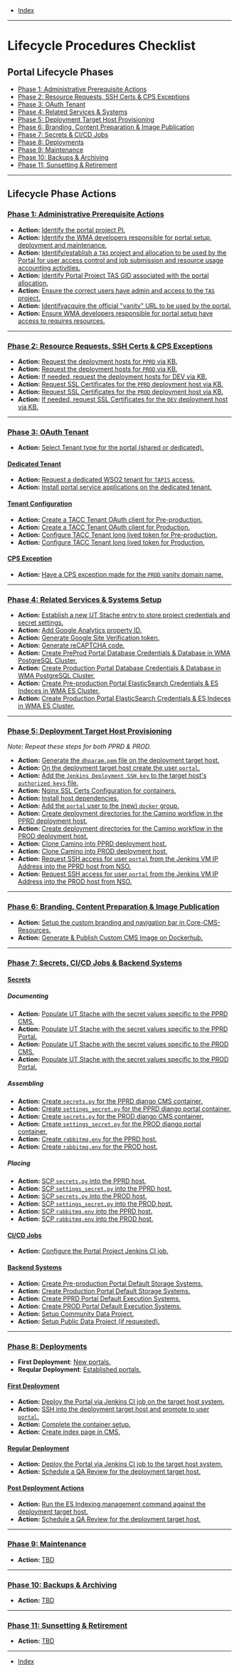 - [Index](../index.md)

---

# Lifecycle Procedures Checklist

<a id="lifecyclePhases"></a>

## Portal Lifecycle Phases

- [Phase 1: Administrative Prerequisite Actions](#phase1)
- [Phase 2: Resource Requests, SSH Certs & CPS Exceptions](#phase2)
- [Phase 3: OAuth Tenant](#phase3)
- [Phase 4: Related Services & Systems](#phase4)
- [Phase 5: Deployment Target Host Provisioning](#phase5)
- [Phase 6: Branding, Content Preparation & Image Publication](#phase6)
- [Phase 7: Secrets & CI/CD Jobs](#phase7)
- [Phase 8: Deployments](#phase8)
- [Phase 9: Maintenance](#phase9)
- [Phase 10: Backups & Archiving](#phase10)
- [Phase 11: Sunsetting & Retirement](#phase11)

---

<a id="phaseActions"></a>

## Lifecycle Phase Actions

<a id="phase1"></a>

### [Phase 1: Administrative Prerequisite Actions](phase_01)

- **Action:** [Identify the portal project PI.](phase_01#action1)
- **Action:** [Identify the WMA developers responsible for portal setup, deployment and maintenance.](phase_01#action2)
- **Action:** [Identify/establish a `TAS` project and allocation to be used by the Portal for user access control and job submission and resource usage accounting activities.](phase_01#action3)
- **Action:** [Identify Portal Project TAS GID associated with the portal allocation.](phase_01#action4)
- **Action:** [Ensure the correct users have admin and access to the `TAS` project.](phase_01#action5)
- **Action:** [Identifyacquire the official "vanity" URL to be used by the portal.](phase_01#action6)
- **Action:** [Ensure WMA developers responsible for portal setup have access to requires resources.](phase_01#action7)

---

<a id="phase2"></a>

### [Phase 2: Resource Requests, SSH Certs & CPS Exceptions](phase_02)

- **Action:** [Request the deployment hosts for `PPRD` via KB.](phase_02#action1)
- **Action:** [Request the deployment hosts for `PROD` via KB.](phase_02#action2)
- **Action:** [If needed, request the deployment hosts for DEV via KB.](phase_02#action3)
- **Action:** [Request SSL Certificates for the `PPRD` deployment host via KB.](phase_02#action4)
- **Action:** [Request SSL Certificates for the `PROD` deployment host via KB.](phase_02#action5)
- **Action:** [If needed, request SSL Certificates for the `DEV` deployment host via KB.](phase_02#action6)

---

<a id="phase3"></a>

### [Phase 3: OAuth Tenant](phase_03)

- **Action:** [Select Tenant type for the portal (shared or dedicated).](phase_03#action1)

#### [Dedicated Tenant](phase_03#dedicated)

- **Action:** [Request a dedicated WSO2 tenant for `TAPIS` access.](phase_03#action2)
- **Action:** [Install portal service applications on the dedicated tenant.](phase_03#action3)

#### [Tenant Configuration](phase_03#config)

- **Action:** [Create a TACC Tenant OAuth client for Pre-production.](phase_03#action3)
- **Action:** [Create a TACC Tenant OAuth client for Production.](phase_03#action4)
- **Action:** [Configure TACC Tenant long lived token for Pre-production.](phase_03#action5)
- **Action:** [Configure TACC Tenant long lived token for Production.](phase_03#action6)

#### [CPS Exception](phase_03#cps)

- **Action:** [Have a CPS exception made for the `PROD` vanity domain name.](phase_03#action7)

---

<a id="phase4"></a>

### [Phase 4: Related Services & Systems Setup](phase_04)

- **Action:** [Establish a new UT Stache entry to store project credentials and secret settings.](phase_04#action1)
- **Action:** [Add Google Analytics property ID.](phase_04#action2)
- **Action:** [Generate Google Site Verification token.](phase_04#action3)
- **Action:** [Generate reCAPTCHA code.](phase_04#action4)
- **Action:** [Create PreProd Portal Database Credentials & Database in WMA PostgreSQL Cluster.](phase_04#action5)
- **Action:** [Create Production Portal Database Credentials & Database in WMA PostgreSQL Cluster.](phase_04#action6)
- **Action:** [Create Pre-production Portal ElasticSearch Credentials & ES Indeces in WMA ES Cluster.](phase_04#action7)
- **Action:** [Create Production Portal ElasticSearch Credentials & ES Indeces in WMA ES Cluster.](phase_04#action8)

---

<a id="phase5"></a>

### [Phase 5: Deployment Target Host Provisioning](phase_05)

_Note: Repeat these steps for both PPRD & PROD._

- **Action:** [Generate the `dhparam.pem` file on the deployment target host.](phase_05#action1)
- **Action:** [On the deployment target host create the user `portal`.](phase_05#action2)
- **Action:** [Add the `Jenkins Deployment SSH key` to the target host's `authorized keys` file.](phase_05#action3)
- **Action:** [Nginx SSL Certs Configuration for containers.](phase_05#action4)
- **Action:** [Install host dependencies.](phase_05#action5)
- **Action:** [Add the `portal` user to the (new) `docker` group.](phase_05#action6)
- **Action:** [Create deployment directories for the Camino workflow in the PPRD deployment host.](phase_05#action7)
- **Action:** [Create deployment directories for the Camino workflow in the PROD deployment host.](phase_05#action8)
- **Action:** [Clone Camino into PPRD deployment host.](phase_05#action9)
- **Action:** [Clone Camino into PROD deployment host.](phase_05#action10)
- **Action:** [Request SSH access for user `portal` from the Jenkins VM IP Address into the PPRD host from NSO.](phase_05#action11)
- **Action:** [Request SSH access for user `portal` from the Jenkins VM IP Address into the PROD host from NSO.](phase_05#action12)

---

<a id="phase6"></a>

### [Phase 6: Branding, Content Preparation & Image Publication](phase_06)

- **Action:** [Setup the custom branding and navigation bar in Core-CMS-Resources.](phase_06#action1)
- **Action:** [Generate & Publish Custom CMS Image on Dockerhub.](phase_06#action2)

---

<a id="phase7"></a>

### [Phase 7: Secrets, CI/CD Jobs & Backend Systems](phase_07)

#### [Secrets](phase_07#secrets)

##### Documenting

- **Action:** [Populate UT Stache with the secret values specific to the PPRD CMS.](phase_07#action1)
- **Action:** [Populate UT Stache with the secret values specific to the PPRD Portal.](phase_07#action2)
- **Action:** [Populate UT Stache with the secret values specific to the PROD CMS.](phase_07#action3)
- **Action:** [Populate UT Stache with the secret values specific to the PROD Portal.](phase_07#action4)

##### Assembling

- **Action:** [Create `secrets.py` for the PPRD django CMS container.](phase_07#action5)
- **Action:** [Create `settings_secret.py` for the PPRD django portal container.](phase_07#action6)
- **Action:** [Create `secrets.py` for the PROD django CMS container.](phase_07#action7)
- **Action:** [Create `settings_secret.py` for the PROD django portal container.](phase_07#action8)
- **Action:** [Create `rabbitmq.env` for the PPRD host.](phase_07#action9)
- **Action:** [Create `rabbitmq.env` for the PROD host.](phase_07#action10)

##### Placing

- **Action:** [SCP `secrets.py` into the PPRD host.](phase_07#action11)
- **Action:** [SCP `settings_secret.py` into the PPRD host.](phase_07#action12)
- **Action:** [SCP `secrets.py`  into the PROD host.](phase_07#action13)
- **Action:** [SCP `settings_secret.py` into the PROD host.](phase_07#action14)
- **Action:** [SCP `rabbitmq.env` into the PPRD host.](phase_07#action15)
- **Action:** [SCP `rabbitmq.env` into the PROD host.](phase_07#action16)

#### [CI/CD Jobs](phase_07#cicd)

- **Action:** [Configure the Portal Project Jenkins CI job.](phase_07#action17)

#### [Backend Systems](phase_07#systems)

- **Action:** [Create Pre-production Portal Default Storage Systems.](phase_07#action18)
- **Action:** [Create Production Portal Default Storage Systems.](phase_07#action19)
- **Action:** [Create PPRD Portal Default Execution Systems.](phase_07#action20)
- **Action:** [Create PROD Portal Default Execution Systems.](phase_07#action21)
- **Action:** [Setup Community Data Project.](phase_07#action22)
- **Action:** [Setup Public Data Project (if requested).](phase_07#action23)

---

<a id="phase8"></a>

### [Phase 8: Deployments](phase_08)

- **First Deployment**: [New portals.](phase8#fd)
- **Reqular Deployment**: [Established portals.](phase8#rd)

<a id="phase8fd"></a>

#### [First Deployment](phase_08#fd)

- **Action:** [Deploy the Portal via Jenkins CI job on the target host system.](phase_08#action1)
- **Action:** [SSH into the deployment target host and promote to user `portal`.](phase_08#action2)
- **Action:** [Complete the container setup.](phase_08#action3)
- **Action:** [Create index page in CMS.](phase_08#action4)

<a id="phase8rd"></a>

#### [Regular Deployment](phase_08#rd)

- **Action:** [Deploy the Portal via Jenkins CI job to the target host system.](phase_08#action5)
- **Action:** [Schedule a QA Review for the deployment target host.](phase_08#action6)

<a id="phase8pda"></a>

#### [Post Deployment Actions](phase_08#pda)

- **Action:** [Run the ES Indexing management command against the deployment target host.](phase_08#action7)
- **Action:** [Schedule a QA Review for the deployment target host.](phase_08#action8)

---

<a id="phase9"></a>

### [Phase 9: Maintenance](phase_09)

- **Action:** [TBD](phase_09#action1)

---

<a id="phase10"></a>

### [Phase 10: Backups & Archiving](phase_10)

- **Action:** [TBD](phase_10#action1)

---

<a id="phase11"></a>

### [Phase 11: Sunsetting & Retirement](phase_11)

- **Action:** [TBD](phase_11#action1)

---

- [Index](../index.md)
